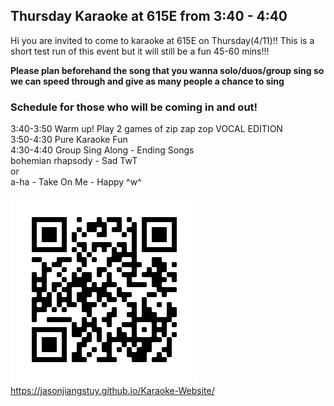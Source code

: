 ## Thursday Karaoke at 615E from 3:40 - 4:40
Hi you are invited to come to karaoke at 615E on Thursday(4/11)!!
This is a short test run of this event but it will still be a fun 45-60 mins!!!

**Please plan beforehand the song that you wanna solo/duos/group sing so we can speed through and give as many people a chance to sing**

<h3>Schedule for those who will be coming in and out!</h3>
3:40-3:50 Warm up! Play 2 games of zip zap zop VOCAL EDITION<br>
3:50-4:30 Pure Karaoke Fun<br>
4:30-4:40 Group Sing Along - Ending Songs<br>
bohemian rhapsody - Sad TwT<br>
 or <br>
a-ha - Take On Me - Happy ^w^<br>

![Image](https://raw.githubusercontent.com/jasonjiangstuy/Karaoke-Website/main/assets/frame.png)
https://jasonjiangstuy.github.io/Karaoke-Website/
